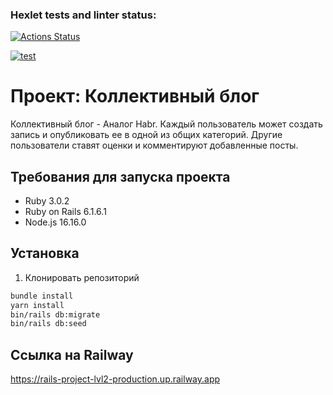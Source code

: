 ### Hexlet tests and linter status:
[![Actions Status](https://github.com/TheHexReader/rails-project-lvl2/workflows/hexlet-check/badge.svg)](https://github.com/TheHexReader/rails-project-lvl2/actions)

[![test](https://github.com/TheHexReader/rails-project-lvl2/actions/workflows/test.yml/badge.svg)](https://github.com/TheHexReader/rails-project-lvl2/actions/workflows/test.yml)

# Проект: Коллективный блог

Коллективный блог - Аналог Habr. Каждый пользователь может создать запись и опубликовать ее в одной из общих категорий. Другие пользователи ставят оценки и комментируют добавленные посты.

## Требования для запуска проекта

- Ruby 3.0.2
- Ruby on Rails 6.1.6.1
- Node.js 16.16.0

## Установка

1. Клонировать репозиторий


```bash
bundle install
yarn install
bin/rails db:migrate
bin/rails db:seed
```

## Ссылка на Railway
https://rails-project-lvl2-production.up.railway.app